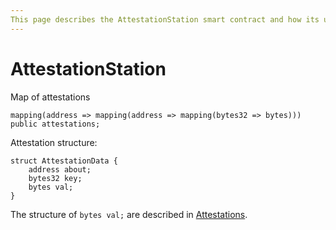 ```yaml
---
This page describes the AttestationStation smart contract and how its used within the EigenTrust protocol context
---
```


# AttestationStation

Map of attestations
```solidity
mapping(address => mapping(address => mapping(bytes32 => bytes))) public attestations;
```

Attestation structure:
```solidity
struct AttestationData {
    address about;
    bytes32 key;
    bytes val;
}
```

The structure of `bytes val;` are described in [Attestations](../0_attestations.md).
